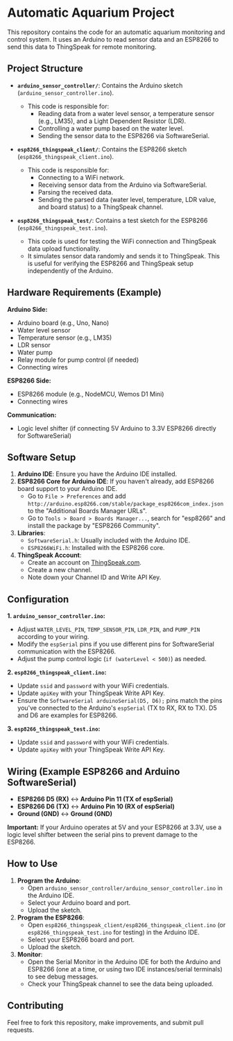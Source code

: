 # Automatic Aquarium Project

This repository contains the code for an automatic aquarium monitoring and control system. It uses an Arduino to read sensor data and an ESP8266 to send this data to ThingSpeak for remote monitoring.

## Project Structure

- **`arduino_sensor_controller/`**: Contains the Arduino sketch (`arduino_sensor_controller.ino`).
  - This code is responsible for:
    - Reading data from a water level sensor, a temperature sensor (e.g., LM35), and a Light Dependent Resistor (LDR).
    - Controlling a water pump based on the water level.
    - Sending the sensor data to the ESP8266 via SoftwareSerial.

- **`esp8266_thingspeak_client/`**: Contains the ESP8266 sketch (`esp8266_thingspeak_client.ino`).
  - This code is responsible for:
    - Connecting to a WiFi network.
    - Receiving sensor data from the Arduino via SoftwareSerial.
    - Parsing the received data.
    - Sending the parsed data (water level, temperature, LDR value, and board status) to a ThingSpeak channel.

- **`esp8266_thingspeak_test/`**: Contains a test sketch for the ESP8266 (`esp8266_thingspeak_test.ino`).
  - This code is used for testing the WiFi connection and ThingSpeak data upload functionality.
  - It simulates sensor data randomly and sends it to ThingSpeak. This is useful for verifying the ESP8266 and ThingSpeak setup independently of the Arduino.

## Hardware Requirements (Example)

**Arduino Side:**
- Arduino board (e.g., Uno, Nano)
- Water level sensor
- Temperature sensor (e.g., LM35)
- LDR sensor
- Water pump
- Relay module for pump control (if needed)
- Connecting wires

**ESP8266 Side:**
- ESP8266 module (e.g., NodeMCU, Wemos D1 Mini)
- Connecting wires

**Communication:**
- Logic level shifter (if connecting 5V Arduino to 3.3V ESP8266 directly for SoftwareSerial)

## Software Setup

1.  **Arduino IDE**: Ensure you have the Arduino IDE installed.
2.  **ESP8266 Core for Arduino IDE**: If you haven't already, add ESP8266 board support to your Arduino IDE.
    - Go to `File > Preferences` and add `http://arduino.esp8266.com/stable/package_esp8266com_index.json` to the "Additional Boards Manager URLs".
    - Go to `Tools > Board > Boards Manager...`, search for "esp8266" and install the package by "ESP8266 Community".
3.  **Libraries**:
    - `SoftwareSerial.h`: Usually included with the Arduino IDE.
    - `ESP8266WiFi.h`: Installed with the ESP8266 core.
4.  **ThingSpeak Account**:
    - Create an account on [ThingSpeak.com](https://thingspeak.com/).
    - Create a new channel.
    - Note down your Channel ID and Write API Key.

## Configuration

**1. `arduino_sensor_controller.ino`:**
   - Adjust `WATER_LEVEL_PIN`, `TEMP_SENSOR_PIN`, `LDR_PIN`, and `PUMP_PIN` according to your wiring.
   - Modify the `espSerial` pins if you use different pins for SoftwareSerial communication with the ESP8266.
   - Adjust the pump control logic (`if (waterLevel < 500)`) as needed.

**2. `esp8266_thingspeak_client.ino`:**
   - Update `ssid` and `password` with your WiFi credentials.
   - Update `apiKey` with your ThingSpeak Write API Key.
   - Ensure the `SoftwareSerial arduinoSerial(D5, D6);` pins match the pins you've connected to the Arduino's `espSerial` (TX to RX, RX to TX). D5 and D6 are examples for ESP8266.

**3. `esp8266_thingspeak_test.ino`:**
   - Update `ssid` and `password` with your WiFi credentials.
   - Update `apiKey` with your ThingSpeak Write API Key.

## Wiring (Example ESP8266 and Arduino SoftwareSerial)

- **ESP8266 D5 (RX)** <-> **Arduino Pin 11 (TX of espSerial)**
- **ESP8266 D6 (TX)** <-> **Arduino Pin 10 (RX of espSerial)**
- **Ground (GND)** <-> **Ground (GND)**

**Important:** If your Arduino operates at 5V and your ESP8266 at 3.3V, use a logic level shifter between the serial pins to prevent damage to the ESP8266.

## How to Use

1.  **Program the Arduino**:
    - Open `arduino_sensor_controller/arduino_sensor_controller.ino` in the Arduino IDE.
    - Select your Arduino board and port.
    - Upload the sketch.
2.  **Program the ESP8266**:
    - Open `esp8266_thingspeak_client/esp8266_thingspeak_client.ino` (or `esp8266_thingspeak_test.ino` for testing) in the Arduino IDE.
    - Select your ESP8266 board and port.
    - Upload the sketch.
3.  **Monitor**:
    - Open the Serial Monitor in the Arduino IDE for both the Arduino and ESP8266 (one at a time, or using two IDE instances/serial terminals) to see debug messages.
    - Check your ThingSpeak channel to see the data being uploaded.

## Contributing

Feel free to fork this repository, make improvements, and submit pull requests.
```

